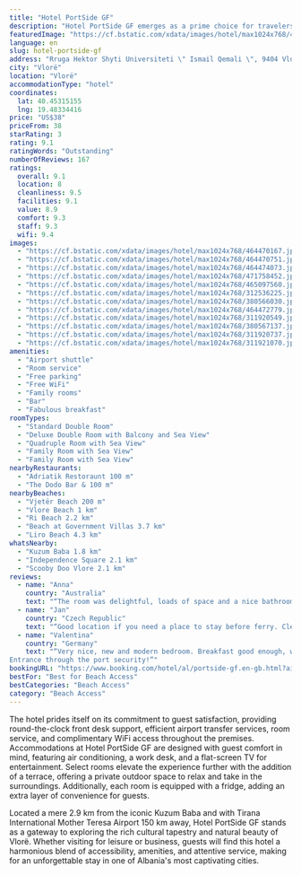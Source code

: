 ```yaml
---
title: "Hotel PortSide GF"
description: "Hotel PortSide GF emerges as a prime choice for travelers seeking a blend of comfort and convenience in Vlorë, situated merely 200 meters from the serene Vjetër Beach."
featuredImage: "https://cf.bstatic.com/xdata/images/hotel/max1024x768/464470167.jpg?k=70c7df33988ca04b20602c8d6db6b8d215b98981d81d132630622f67da22da45&o=&hp=1"
language: en
slug: hotel-portside-gf
address: "Rruga Hektor Shyti Universiteti \" Ismail Qemali \", 9404 Vlorë, Albania"
city: "Vlorë"
location: "Vlorë"
accommodationType: "hotel"
coordinates:
  lat: 40.45315155
  lng: 19.48334416
price: "US$38"
priceFrom: 38
starRating: 3
rating: 9.1
ratingWords: "Outstanding"
numberOfReviews: 167
ratings:
  overall: 9.1
  location: 8
  cleanliness: 9.5
  facilities: 9.1
  value: 8.9
  comfort: 9.3
  staff: 9.3
  wifi: 9.4
images:
  - "https://cf.bstatic.com/xdata/images/hotel/max1024x768/464470167.jpg?k=70c7df33988ca04b20602c8d6db6b8d215b98981d81d132630622f67da22da45&o=&hp=1"
  - "https://cf.bstatic.com/xdata/images/hotel/max1024x768/464470751.jpg?k=cb55c931dbc93ed523f5e5732b02fc99caefe4c4b00742cd44fc20d2263f2f89&o=&hp=1"
  - "https://cf.bstatic.com/xdata/images/hotel/max1024x768/464474073.jpg?k=989110d70aaafb5f7577bfb0df234d140c82af36b102d268dcbd3ffa7ecedf77&o=&hp=1"
  - "https://cf.bstatic.com/xdata/images/hotel/max1024x768/471758452.jpg?k=3c8fd10502f31a0d3860e1b34f4a422fbf9475fb22be7bc54f0c87bb4e719340&o=&hp=1"
  - "https://cf.bstatic.com/xdata/images/hotel/max1024x768/465097560.jpg?k=653ad9bd6805a0dc3e98e728f5dc7bc77e017a5bfbc891764ee36e20dacfc523&o=&hp=1"
  - "https://cf.bstatic.com/xdata/images/hotel/max1024x768/312536225.jpg?k=79b5124566b2990e22caf242b7bc7505e018c72dc4dc57ee8e58ab3030d770b5&o=&hp=1"
  - "https://cf.bstatic.com/xdata/images/hotel/max1024x768/380566030.jpg?k=063121327c8ada6a78a0c39ce428ab8ac3cef37d2e08587985355dde031d33a8&o=&hp=1"
  - "https://cf.bstatic.com/xdata/images/hotel/max1024x768/464472779.jpg?k=24094a7a428b03fb2d975fe208895f7643d240597fd9f5afb3aee22c9a50d839&o=&hp=1"
  - "https://cf.bstatic.com/xdata/images/hotel/max1024x768/311920549.jpg?k=e9274bfbcd22d01afe30c73b4f21f4a0b47a379ff9f047e76ab7b096b3328c01&o=&hp=1"
  - "https://cf.bstatic.com/xdata/images/hotel/max1024x768/380567137.jpg?k=2aa23ab15d65b0a6eb759d019f6cd1e9cc36b6b32de737512c784cc30c8981aa&o=&hp=1"
  - "https://cf.bstatic.com/xdata/images/hotel/max1024x768/311920737.jpg?k=7f8b7782431699aece90dbdf79e8f37b91012940a405c1705a82dd52aa53c57a&o=&hp=1"
  - "https://cf.bstatic.com/xdata/images/hotel/max1024x768/311921070.jpg?k=ac267273eb49d9bd2410c092236603629fd646e37bcd774438b2c829ddf05afc&o=&hp=1"
amenities:
  - "Airport shuttle"
  - "Room service"
  - "Free parking"
  - "Free WiFi"
  - "Family rooms"
  - "Bar"
  - "Fabulous breakfast"
roomTypes:
  - "Standard Double Room"
  - "Deluxe Double Room with Balcony and Sea View"
  - "Quadruple Room with Sea View"
  - "Family Room with Sea View"
  - "Family Room with Sea View"
nearbyRestaurants:
  - "Adriatik Restoraunt 100 m"
  - "The Dodo Bar & 100 m"
nearbyBeaches:
  - "Vjetër Beach 200 m"
  - "Vlore Beach 1 km"
  - "Ri Beach 2.2 km"
  - "Beach at Government Villas 3.7 km"
  - "Liro Beach 4.3 km"
whatsNearby:
  - "Kuzum Baba 1.8 km"
  - "Independence Square 2.1 km"
  - "Scooby Doo Vlore 2.1 km"
reviews:
  - name: "Anna"
    country: "Australia"
    text: "“The room was delightful, loads of space and a nice bathroom. Everything was clean and I really enjoyed my view over the port. I thought this place was great value for money.”"
  - name: "Jan"
    country: "Czech Republic"
    text: "“Good location if you need a place to stay before ferry. Clean and comfortable and large room, we could fit easily in 5 people luggage. It had extra storage room before bathroom. Good breakfast with salty and sweet choices. Nice and helpful staff....”"
  - name: "Valentina"
    country: "Germany"
    text: "“Very nice, new and modern bedroom. Breakfast good enough, warm beverages.
Entrance through the port security!”"
bookingURL: "https://www.booking.com/hotel/al/portside-gf.en-gb.html?aid=8035640"
bestFor: "Best for Beach Access"
bestCategories: "Beach Access"
category: "Beach Access"
---
```


The hotel prides itself on its commitment to guest satisfaction, providing round-the-clock front desk support, efficient airport transfer services, room service, and complimentary WiFi access throughout the premises. Accommodations at Hotel PortSide GF are designed with guest comfort in mind, featuring air conditioning, a work desk, and a flat-screen TV for entertainment. Select rooms elevate the experience further with the addition of a terrace, offering a private outdoor space to relax and take in the surroundings. Additionally, each room is equipped with a fridge, adding an extra layer of convenience for guests.

Located a mere 2.9 km from the iconic Kuzum Baba and with Tirana International Mother Teresa Airport 150 km away, Hotel PortSide GF stands as a gateway to exploring the rich cultural tapestry and natural beauty of Vlorë. Whether visiting for leisure or business, guests will find this hotel a harmonious blend of accessibility, amenities, and attentive service, making for an unforgettable stay in one of Albania's most captivating cities.